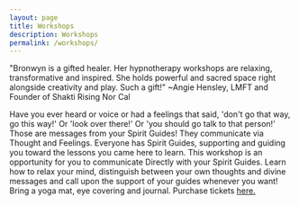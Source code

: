 ```yaml
---
layout: page
title: Workshops
description: Workshops
permalink: /workshops/
---
```

<p class="text-justify">
"Bronwyn is a gifted healer. Her hypnotherapy workshops are relaxing, transformative and inspired. She holds powerful and sacred space right alongside creativity and play. Such a gift!" ~Angie Hensley, LMFT and Founder of Shakti Rising Nor Cal</p>
<p>Have you ever heard or voice or had a feelings that said, 'don't go that way, go this way!' Or 'look over there!' Or 'you should go talk to that person!' Those are messages from your Spirit Guides! They communicate via Thought and Feelings. Everyone has Spirit Guides, supporting and guiding you toward the lessons you came here to learn. This workshop is an opportunity for you to communicate Directly with your Spirit Guides. Learn how to relax your mind, distinguish between your own thoughts and divine messages and call upon the support of your guides whenever you want! Bring a yoga mat, eye covering and journal. Purchase tickets <a href="https://www.eventbrite.com/e/meet-your-spirit-guides-workshop-tickets-57879365741">here.</a></p>